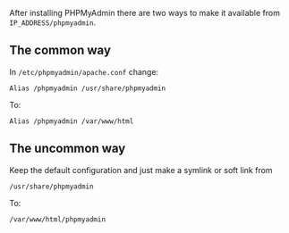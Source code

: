 After installing PHPMyAdmin there are two ways to make it available from `IP_ADDRESS/phpmyadmin`.

## The common way

In `/etc/phpmyadmin/apache.conf` change:

```shell
Alias /phpmyadmin /usr/share/phpmyadmin
```

To:

```shell
Alias /phpmyadmin /var/www/html
```

## The uncommon way

Keep the default configuration and just make a symlink or soft link from

```shell
/usr/share/phpmyadmin
```

To:

```shell
/var/www/html/phpmyadmin
```
